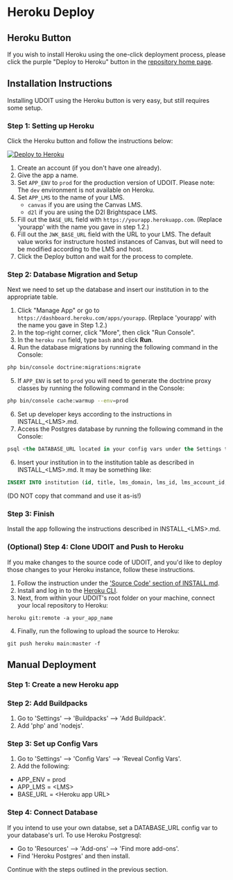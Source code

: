 # Heroku Deploy
## Heroku Button
If you wish to install Heroku using the one-click deployment process, please click the purple "Deploy to Heroku" button in the [repository home page](https://github.com/ucfopen/UDOIT/tree/main#installing-udoit-on-heroku).

## Installation Instructions
Installing UDOIT using the Heroku button is very easy, but still requires some setup.

### Step 1: Setting up Heroku
Click the Heroku button and follow the instructions below:

<a href="https://heroku.com/deploy?template=https://github.com/ucfopen/UDOIT/tree/main" title="Deploy to Heroku"><img src="https://www.herokucdn.com/deploy/button.svg" alt="Deploy to Heroku" title="Deploy to Heroku Button"></a>

1. Create an account (if you don't have one already).
2. Give the app a name.
3. Set `APP_ENV` to `prod` for the production version of UDOIT. Please note: The `dev` environment is not available on Heroku.
4. Set `APP_LMS` to the name of your LMS.
   * `canvas` if you are using the Canvas LMS.
   * `d2l` if you are using the D2l Brightspace LMS.
5. Fill out the `BASE_URL` field with `https://yourapp.herokuapp.com`. (Replace 'yourapp' with the name you gave in step 1.2.)
6. Fill out the `JWK_BASE_URL` field with the URL to your LMS. The default value works for instructure hosted instances of Canvas, but will need to be modified according to the LMS and host.
7. Click the Deploy button and wait for the process to complete.

### Step 2: Database Migration and Setup
Next we need to set up the database and insert our institution in to the appropriate table.
1. Click "Manage App" or go to `https://dashboard.heroku.com/apps/yourapp`. (Replace 'yourapp' with the name you gave in Step 1.2.)
2. In the top-right corner, click "More", then click "Run Console".
3. In the `heroku run` field, type `bash` and click **Run**.
4. Run the database migrations by running the following command in the Console:
```bash
php bin/console doctrine:migrations:migrate
```
5. If `APP_ENV` is set to `prod` you will need to generate the doctrine proxy classes by running the following command in the Console:
```bash
php bin/console cache:warmup --env=prod
```
6. Set up developer keys according to the instructions in INSTALL_\<LMS\>.md.
7. Access the Postgres database by running the following command in the Console:
```sql
psql <the DATABASE_URL located in your config vars under the Settings tab>
```
6. Insert your institution in to the institution table as described in INSTALL_\<LMS\>.md.  It may be something like:
```sql
INSERT INTO institution (id, title, lms_domain, lms_id, lms_account_id, created, status, vanity_url, metadata, api_client_id, api_client_secret) VALUES (0, 'Canvas', 'myinstitution.instructure.com', 'canvas', '1', '2021-10-21', true, 'vanity.example.com', '{"lang":"en"}', '123456', 'abcdefghijklmnopqrstuvwxyz');
```
(DO NOT copy that command and use it as-is!)

### Step 3: Finish
Install the app following the instructions described in INSTALL_\<LMS\>.md.

### (Optional) Step 4: Clone UDOIT and Push to Heroku
If you make changes to the source code of UDOIT, and you'd like to deploy those changes to your Heroku instance, follow these instructions.

1. Follow the instruction under the ['Source Code' section of INSTALL.md](https://github.com/ucfopen/UDOIT/blob/main/INSTALL.md#source-code).
2. Install and log in to the [Heroku CLI](https://devcenter.heroku.com/articles/heroku-cli).
3. Next, from within your UDOIT's root folder on your machine, connect your local repository to Heroku:
```
heroku git:remote -a your_app_name
```
4. Finally, run the following to upload the source to Heroku:
```
git push heroku main:master -f
```

## Manual Deployment
### Step 1: Create a new Heroku app
### Step 2: Add Buildpacks
1. Go to 'Settings' --> 'Buildpacks' --> 'Add Buildpack'.
2. Add 'php' and 'nodejs'.
### Step 3: Set up Config Vars
1. Go to 'Settings' --> 'Config Vars' --> 'Reveal Config Vars'.
2. Add the following:
  * APP_ENV = prod
  * APP_LMS = \<LMS\>
  * BASE_URL = \<Heroku app URL\>
### Step 4: Connect Database
If you intend to use your own databse, set a DATABASE_URL config var to your database's url. To use Heroku Postgresql:
  * Go to 'Resources' --> 'Add-ons' --> 'Find more add-ons'.
  * Find 'Heroku Postgres' and then install.

Continue with the steps outlined in the previous section.
